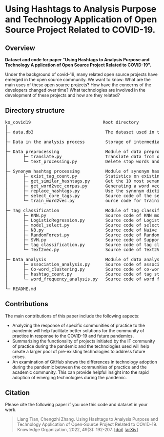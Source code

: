 # Using Hashtags to Analysis Purpose and Technology Application of Open Source Project Related to COVID-19.
## Overview
<b>Dataset and code for paper "Using Hashtags to Analysis Purpose and Technology A
pplication of Open Source Project Related to COVID-19".</b>

Under the background of covid-19, many related open source projects have 
emerged in the open source community. We want to know: What are the main 
uses of these open source projects? How have the concerns of the developers 
changed over time? What technologies are involved in the development of these 
projects and how are they related?

## Directory structure
<pre>ko_covid19                            Root directory  
│  
├─ data.db3                            The dataset used in this study is stored in a SQLite database
│
├─ Data in the analysis process        Storage of intermediate data
│
├─ Data preprocessing                  Module of data preprocessing 
│      ├─ translate.py                 Translate data from other languages into English
│      └─ text_processing.py           Delete stop words and other special characters
│
├─ Synonym hashtag processing          Module of synonym hashtag processing
│      ├─ exist_tag_count.py           Statistics on existing tags
│      ├─ get_similar_hashtags.py      Get the 10 most semantically similar topic tags
│      ├─ get_word2vec_corpus.py       Generating a word vector training corpus
│      ├─ replace_hashtags.py          Use the synonym dictionary to replace the synonym
│      ├─ select_core_tags.py          Source code of the selection of core topic tags
│      └─ train_word2vec.py            ource code for training Word2Vec model
│
├─ Tag classification                  Module of tag classification 
│      ├─ KNN.py                       Source code of KNN model
│      ├─ LogisticRegression.py        Source code of Logistic Regression (LR) model
│      ├─ model_select.py              Source code of selecting the model with best performance
│      ├─ NB.py                        Source code of Naïve Bayes (NB) model
│      ├─ RandomForest.py              Source code of Random Forest (RF) model
│      ├─ SVM.py                       Source code of Support Vector Machine (SVM) model
│      ├─ tag_classification.py        Source code of tag classification
│      └─ Text2vec.py                  Source code of Text2Vec model
│ 
├─ Data analysis                       Module of data analysis 
│      ├─ association_analysis.py      Source code of association analysis 
│      ├─ Co-word_clustering.py        Source code of co-word clustering
│      ├─ hashtag_count.py             Source code of tag statistics of tag extraction results
│      └─ word_frequency_analysis.py   Source code of word frequency analysis
│      
└─ README.md
</pre>
## Contributions
The main contributions of this paper include the following aspects:
* Analyzing the response of specific communities of practice to the pandemic will help facilitate better solutions for the community of practice in response to the COVID-19 and future pandemics. 
* Summarizing the functionality of projects initiated by the IT community of practice during the pandemic and the technologies used will help create a larger pool of pre-existing technologies to address future crises. 
* An examination of GitHub shows the differences in technology adoption during the pandemic between the communities of practice and the academic community. This can provide helpful insight into the rapid adoption of emerging technologies during the pandemic.
## Citation
Please cite the following paper if you use this code and dataset in your work.
>Liang Tian, Chengzhi Zhang. Using Hashtags to Analysis Purpose and Technology Application of Open-Source Project Related to COVID-19. Knowledge Organization, 2022, 49(3): 192-207. [[doi](https://doi.org/10.5771/0943-7444-2022-3-192)]  [[arXiv](http://arxiv.org/abs/2207.06219)]

